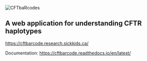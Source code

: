 ![CFTbaRcodes](assets/logo_nontransparent.svg)

A web application for understanding CFTR haplotypes
---

https://cftbarcode.research.sickkids.ca/

Documentation:
https://cftbarcode.readthedocs.io/en/latest/

